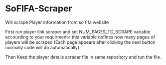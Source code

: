 # SoFIFA-Scraper
Will scrape Player information from so fifa website

First run player link scraper and set NUM_PAGES_TO_SCRAPE variable accourding to your requirment< this variable defines how many pages of players will be scraped (Each page appears after clicking the next button normally code will do automatically)

Then Keep the player details scraoer file in same repository and run the file.
